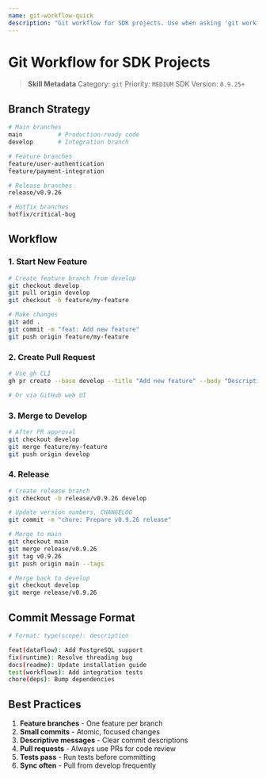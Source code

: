 ```yaml
---
name: git-workflow-quick
description: "Git workflow for SDK projects. Use when asking 'git workflow', 'branching strategy', or 'git best practices'."
---
```


# Git Workflow for SDK Projects

> **Skill Metadata**
> Category: `git`
> Priority: `MEDIUM`
> SDK Version: `0.9.25+`

## Branch Strategy

```bash
# Main branches
main          # Production-ready code
develop       # Integration branch

# Feature branches
feature/user-authentication
feature/payment-integration

# Release branches
release/v0.9.26

# Hotfix branches
hotfix/critical-bug
```

## Workflow

### 1. Start New Feature
```bash
# Create feature branch from develop
git checkout develop
git pull origin develop
git checkout -b feature/my-feature

# Make changes
git add .
git commit -m "feat: Add new feature"
git push origin feature/my-feature
```

### 2. Create Pull Request
```bash
# Use gh CLI
gh pr create --base develop --title "Add new feature" --body "Description..."

# Or via GitHub web UI
```

### 3. Merge to Develop
```bash
# After PR approval
git checkout develop
git merge feature/my-feature
git push origin develop
```

### 4. Release
```bash
# Create release branch
git checkout -b release/v0.9.26 develop

# Update version numbers, CHANGELOG
git commit -m "chore: Prepare v0.9.26 release"

# Merge to main
git checkout main
git merge release/v0.9.26
git tag v0.9.26
git push origin main --tags

# Merge back to develop
git checkout develop
git merge release/v0.9.26
```

## Commit Message Format

```bash
# Format: type(scope): description

feat(dataflow): Add PostgreSQL support
fix(runtime): Resolve threading bug
docs(readme): Update installation guide
test(workflows): Add integration tests
chore(deps): Bump dependencies
```

## Best Practices

1. **Feature branches** - One feature per branch
2. **Small commits** - Atomic, focused changes
3. **Descriptive messages** - Clear commit descriptions
4. **Pull requests** - Always use PRs for code review
5. **Tests pass** - Run tests before committing
6. **Sync often** - Pull from develop frequently

<!-- Trigger Keywords: git workflow, branching strategy, git best practices, git branching -->
